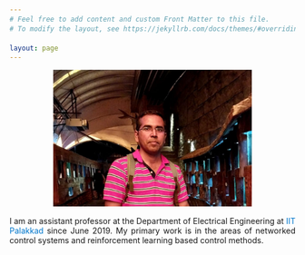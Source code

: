 ```yaml
---
# Feel free to add content and custom Front Matter to this file.
# To modify the layout, see https://jekyllrb.com/docs/themes/#overriding-theme-defaults

layout: page
---
```


<p align="center">
<img src="me.jpg" alt="drawing" width="350px"/>
</p>

<!--
<p style="text-align: justify;">
I am an assistant professor at the Department of Electrical Engineering at [IIT Palakkad](https://iitpkd.ac.in/) since June 2019. My primary work is in the areas of networked control systems and reinforcement learning based control methods.
</p> -->

<p style="text-align: justify;">
I am an assistant professor at the Department of Electrical Engineering at <a href="https://iitpkd.ac.in/" target="_blank" style="color: #0077cc; cursor: pointer; text-decoration: none;">IIT Palakkad</a> since June 2019. My primary work is in the areas of networked control systems and reinforcement learning based control methods.
</p>
